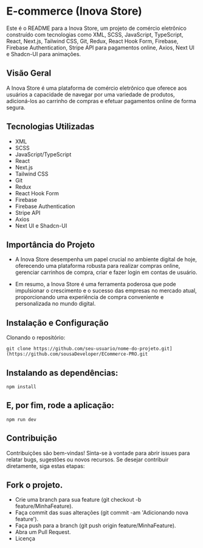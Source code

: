 # E-commerce (Inova Store)

Este é o README para a Inova Store, um projeto de comércio eletrônico construído com tecnologias como XML, SCSS, JavaScript, TypeScript, React, Next.js, Tailwind CSS, Git, Redux, React Hook Form, Firebase, Firebase Authentication, Stripe API para pagamentos online, Axios, Next UI e Shadcn-UI para animações.

## Visão Geral
A Inova Store é uma plataforma de comércio eletrônico que oferece aos usuários a capacidade de navegar por uma variedade de produtos, adicioná-los ao carrinho de compras e efetuar pagamentos online de forma segura.

## Tecnologias Utilizadas
- XML
- SCSS
- JavaScript/TypeScript
- React
- Next.js
- Tailwind CSS
- Git
- Redux
- React Hook Form
- Firebase
- Firebase Authentication
- Stripe API
- Axios
- Next UI e Shadcn-UI

## Importância do Projeto
- A Inova Store desempenha um papel crucial no ambiente digital de hoje, oferecendo uma plataforma robusta para realizar compras online, gerenciar carrinhos de compra, criar e fazer login em contas de usuário.

- Em resumo, a Inova Store é uma ferramenta poderosa que pode impulsionar o crescimento e o sucesso das empresas no mercado atual, proporcionando uma experiência de compra conveniente e personalizada no mundo digital.

## Instalação e Configuração

Clonando o repositório:

`git clone https://github.com/seu-usuario/nome-do-projeto.git](https://github.com/sousaDeveloper/ECommerce-PRO.git`

## Instalando as dependências:

`npm install`

## E, por fim, rode a aplicação:

`npm run dev`

## Contribuição
Contribuições são bem-vindas! Sinta-se à vontade para abrir issues para relatar bugs, sugestões ou novos recursos. Se desejar contribuir diretamente, siga estas etapas:

## Fork o projeto.
- Crie uma branch para sua feature (git checkout -b feature/MinhaFeature).
- Faça commit das suas alterações (git commit -am 'Adicionando nova feature').
- Faça push para a branch (git push origin feature/MinhaFeature).
- Abra um Pull Request.
- Licença
